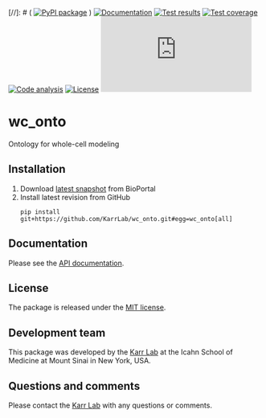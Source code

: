 [//]: # ( [![PyPI package](https://img.shields.io/pypi/v/wc_onto.svg)](https://pypi.python.org/pypi/wc_onto) )
[![Documentation](https://readthedocs.org/projects/wc-onto/badge/?version=latest)](https://docs.karrlab.org/wc_onto)
[![Test results](https://circleci.com/gh/KarrLab/wc_onto.svg?style=shield)](https://circleci.com/gh/KarrLab/wc_onto)
[![Test coverage](https://coveralls.io/repos/github/KarrLab/wc_onto/badge.svg)](https://coveralls.io/github/KarrLab/wc_onto)
[![Code analysis](https://api.codeclimate.com/v1/badges/e7b017f281d0905620de/maintainability)](https://codeclimate.com/github/KarrLab/wc_onto)
[![License](https://img.shields.io/github/license/KarrLab/wc_onto.svg)](LICENSE)
![Analytics](https://ga-beacon.appspot.com/UA-86759801-1/wc_onto/README.md?pixel)

# wc_onto

Ontology for whole-cell modeling

## Installation
1. Download [latest snapshot](https://bioportal.bioontology.org/ontologies/WCM) from BioPortal
2. Install latest revision from GitHub
    ```
    pip install git+https://github.com/KarrLab/wc_onto.git#egg=wc_onto[all]
    ```

## Documentation
Please see the [API documentation](https://docs.karrlab.org/wc_onto).

## License
The package is released under the [MIT license](LICENSE).

## Development team
This package was developed by the [Karr Lab](https://www.karrlab.org) at the Icahn School of Medicine at Mount Sinai in New York, USA.

## Questions and comments
Please contact the [Karr Lab](https://www.karrlab.org) with any questions or comments.